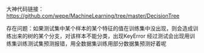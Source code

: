
大神代码链接：https://github.com/wepe/MachineLearning/tree/master/DecisionTree

存在问题：如果测试集中某个样本的某个特征的值在训练集中没出现，则会造成训练出来的树的某个分支，对该样本不能分类，出现KeyError
经过测试会出现用训练集训练测试集预测报错，用全数据集训练用部分数据集预测好着呢
